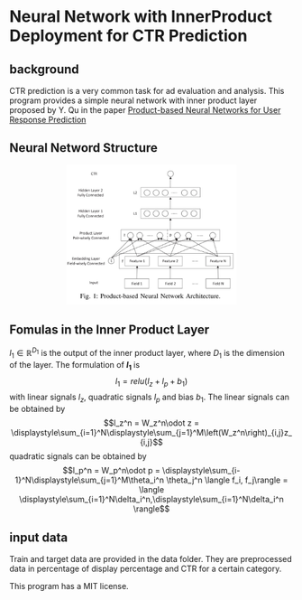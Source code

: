 # Neural Network with InnerProduct Deployment for CTR Prediction

## background 

CTR prediction is a very common task for ad evaluation and analysis.
This program provides a simple neural network with inner product layer proposed by Y. Qu in the paper [Product-based Neural Networks for User Response Prediction](https://arxiv.org/pdf/1611.00144)

## Neural Netword Structure
<p align="center">
<img src=".\images\NN_structure.jpg" style="width:60%; border:0;">
</p>

## Fomulas in the Inner Product Layer
$l_1 \in \mathbb R^{D_1}$ is the output of the inner product layer, where $D_1$ is the dimension of the layer. The formulation of **$l_1$** is $$l_1 = relu(l_z + l_p + b_1)$$
with linear signals $l_z$, quadratic signals $l_p$ and bias $b_1$.
The linear signals can be obtained by $$l_z^n = W_z^n\odot z = \displaystyle\sum_{i=1}^N\displaystyle\sum_{j=1}^M\left(W_z^n\right)_{i,j}z_{i,j}$$
quadratic signals can be obtained by $$l_p^n = W_p^n\odot p = \displaystyle\sum_{i-1}^N\displaystyle\sum_{j=1}^M\theta_i^n \theta_j^n \langle f_i, f_j\rangle = \langle \displaystyle\sum_{i=1}^N\delta_i^n,\displaystyle\sum_{i=1}^N\delta_i^n \rangle$$

## input data

Train and target data are provided in the data folder.
They are preprocessed data in percentage of display percentage and CTR for a certain category.

This program has a MIT license.
